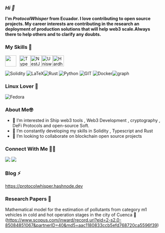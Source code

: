 ### ***Hi 👋***

__I'm *ProtocolWhisper* from Ecuador. I love contributing to open source projects. My career interests are contributing in the research an deployment of production solutions that will help web3 scale.Always there to help others and to clarify any doubts.__

### My Skills 🚀
<div style="display:flex;">
  <img src="https://raw.githubusercontent.com/danielcranney/readme-generator/main/public/icons/skills/nodejs-colored.svg" width="36" height="36" style="margin-right: 10px;">
  <img src="https://raw.githubusercontent.com/danielcranney/readme-generator/main/public/icons/skills/typescript-colored.svg" width="36" height="36" alt="TypeScript" style="max-width: 100%;">
 <img src="https://raw.githubusercontent.com/danielcranney/readme-generator/main/public/icons/skills/nestjs-colored.svg" width="36" height="36" alt="NestJS" style="max-width: 100%;">
 <img src="https://raw.githubusercontent.com/danielcranney/readme-generator/main/public/icons/skills/uniswap-colored.svg" width="36" height="36" alt="Uniswap" style="max-width: 100%;">
 <img src="https://raw.githubusercontent.com/danielcranney/readme-generator/main/public/icons/skills/hardhat-colored.svg" width="36" height="36" alt="Hardhat" style="max-width: 100%;">
</div>

![Solidity](https://img.shields.io/badge/Solidity-%3E%3D%200.8.15-blue) ![LaTeX](https://img.shields.io/badge/LaTeX-%3E%20Grey)![Rust](https://img.shields.io/badge/Rust-000000?style=for-the-badge&logo=rust&logoColor=white) ![Python](https://img.shields.io/badge/python-%3776AB.svg?style=for-the-badge&logo=python&logoColor=white&color=3776AB) ![GIT](https://img.shields.io/badge/git-%3776AB.svg?style=for-the-badge&logo=git&logoColor=white&color=F05032) ![Docker](https://img.shields.io/badge/Docker-2CA5E0?style=for-the-badge&logo=docker&logoColor=white)![graph](https://img.shields.io/badge/GraphQl-E10098?style=for-the-badge&logo=graphql&logoColor=white)

### Linux Lover :blue_heart:
 ![Fedora](https://img.shields.io/badge/Fedora-294172?style=for-the-badge&logo=fedora&logoColor=white)

### About Me🤓
- 👀 I’m interested in Ship web3 tools , Web3 Development , cryptography , DeFi Protocols and open-source Soft.
- 🌱 I’m constantly developing my skills in Solidity , Typescript and Rust
- 💞️ I’m looking to collaborate on blockchain open source projects

### Connect With Me 🤝🤝

[<img src = "https://img.shields.io/badge/protocolllo-%2320A1F1.svg?&style=for-the-badge&logo=twitter&logoColor=white">](https://twitter.com/protocolllo)
[<img src = "https://img.shields.io/badge/LinkedIn-0077B5?style=for-the-badge&logo=linkedin&logoColor=white">](https://www.linkedin.com/in/chrismatain/)

### Blog ⚡

https://protocolwhisper.hashnode.dev

### Research Papers :page_with_curl:
Mathematical model for the estimation of pollutants from category m1 vehicles in cold and hot operation stages in the city of Cuenca :car: (https://www.scopus.com/inward/record.uri?eid=2-s2.0-85084851067&partnerID=40&md5=aac1180833ccb5efd768720ca5596f39)

<!---
schrodingerm/schrodingerm is a ✨ special ✨ repository because its `README.md` (this file) appears on your GitHub profile.
You can click the Preview link to take a look at your changes.
--->
